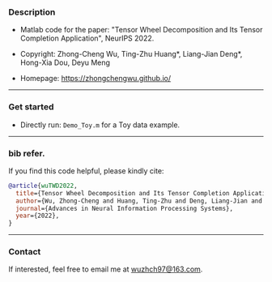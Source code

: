 ### Description
- Matlab code for the paper: \"Tensor Wheel Decomposition and Its Tensor Completion Application\", NeurIPS 2022.

- Copyright: Zhong-Cheng Wu, Ting-Zhu Huang\*, Liang-Jian Deng\*, Hong-Xia Dou, Deyu Meng

- Homepage: https://zhongchengwu.github.io/

----------------------------------------------------------------------------
### Get started
- Directly run: ``Demo_Toy.m`` for a Toy data example.

----------------------------------------------------------------------------
### bib refer.
If you find this code helpful, please kindly cite:
```bibtex
@article{wuTWD2022,
  title={Tensor Wheel Decomposition and Its Tensor Completion Application}, 
  author={Wu, Zhong-Cheng and Huang, Ting-Zhu and Deng, Liang-Jian and Dou, Hong-Xia and Meng, Deyu}, 
  journal={Advances in Neural Information Processing Systems},
  year={2022},  
}
```

----------------------------------------------------------------------------
### Contact
If interested, feel free to email me at <wuzhch97@163.com>.
